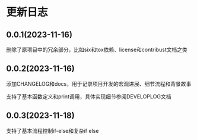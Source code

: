 # 更新日志

## 0.0.1(2023-11-16)
删除了原项目中的冗余部分，比如six和tox依赖、license和contribust文档之类

## 0.0.2(2023-11-16)
添加CHANGELOG和docs，用于记录项目开发的宏观进展、细节流程和背景故事

支持了基本函数定义和print调用，具体实现细节参阅DEVELOPLOG文档

## 0.0.3(2023-11-18)
支持了基本流程控制if-else和复杂if else

